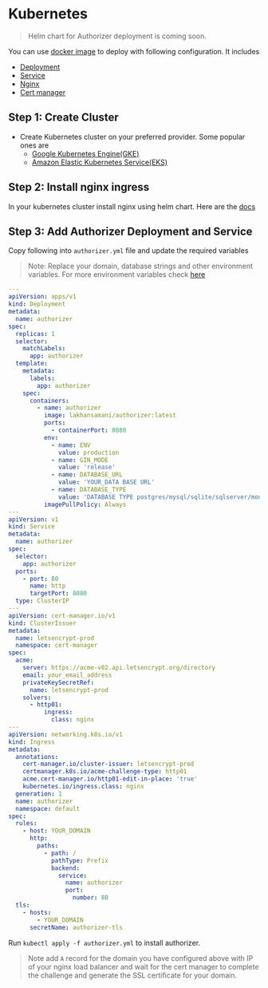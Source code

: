 # Kubernetes

> Helm chart for Authorizer deployment is coming soon.

You can use [docker image](https://hub.docker.com/repository/docker/lakhansamani/authorizer) to deploy with following configuration. It includes

- [Deployment](https://kubernetes.io/docs/concepts/workloads/)
- [Service](https://kubernetes.io/docs/concepts/services-networking/)
- [Nginx](https://docs.nginx.com/nginx-ingress-controller/installation/installation-with-helm/)
- [Cert manager](https://github.com/jetstack/cert-manager)

## Step 1: Create Cluster

- Create Kubernetes cluster on your preferred provider. Some popular ones are
  - [Google Kubernetes Engine(GKE)](https://www.google.com/search?q=GKe&oq=GKe&aqs=chrome..69i57j0i67l4j69i60l3.1133j0j7&sourceid=chrome&ie=UTF-8)
  - [Amazon Elastic Kubernetes Service(EKS)](https://docs.aws.amazon.com/eks/index.html)

## Step 2: Install nginx ingress

In your kubernetes cluster install nginx using helm chart. Here are the [docs](https://docs.nginx.com/nginx-ingress-controller/installation/installation-with-helm/)

## Step 3: Add Authorizer Deployment and Service

Copy following into `authorizer.yml` file and update the required variables

> Note: Replace your domain, database strings and other environment variables. For more environment variables check [here](/core/env)

```yaml
---
apiVersion: apps/v1
kind: Deployment
metadata:
  name: authorizer
spec:
  replicas: 1
  selector:
    matchLabels:
      app: authorizer
  template:
    metadata:
      labels:
        app: authorizer
    spec:
      containers:
        - name: authorizer
          image: lakhansamani/authorizer:latest
          ports:
            - containerPort: 8080
          env:
            - name: ENV
              value: production
            - name: GIN_MODE
              value: 'release'
            - name: DATABASE_URL
              value: 'YOUR_DATA BASE URL'
            - name: DATABASE_TYPE
              value: 'DATABASE TYPE postgres/mysql/sqlite/sqlserver/mongodb/arangodb'
          imagePullPolicy: Always
---
apiVersion: v1
kind: Service
metadata:
  name: authorizer
spec:
  selector:
    app: authorizer
  ports:
    - port: 80
      name: http
      targetPort: 8080
  type: ClusterIP
---
apiVersion: cert-manager.io/v1
kind: ClusterIssuer
metadata:
  name: letsencrypt-prod
  namespace: cert-manager
spec:
  acme:
    server: https://acme-v02.api.letsencrypt.org/directory
    email: your_email_address
    privateKeySecretRef:
      name: letsencrypt-prod
    solvers:
      - http01:
          ingress:
            class: nginx
---
apiVersion: networking.k8s.io/v1
kind: Ingress
metadata:
  annotations:
    cert-manager.io/cluster-issuer: letsencrypt-prod
    certmanager.k8s.io/acme-challenge-type: http01
    acme.cert-manager.io/http01-edit-in-place: 'true'
    kubernetes.io/ingress.class: nginx
  generation: 1
  name: authorizer
  namespace: default
spec:
  rules:
    - host: YOUR_DOMAIN
      http:
        paths:
          - path: /
            pathType: Prefix
            backend:
              service:
                name: authorizer
                port:
                  number: 80
  tls:
    - hosts:
        - YOUR_DOMAIN
      secretName: authorizer-tls
```

Run `kubectl apply -f authorizer.yml` to install authorizer.

> Note add `A` record for the domain you have configured above with IP of your nginx load balancer and wait for the cert manager to complete the challenge and generate the SSL certificate for your domain.
